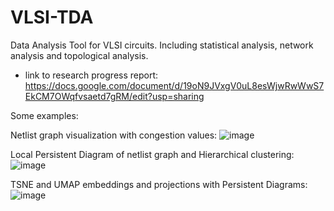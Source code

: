 # VLSI-TDA
Data Analysis Tool for VLSI circuits. Including statistical analysis, network analysis and topological analysis. 

- link to research progress report: 
https://docs.google.com/document/d/19oN9JVxgV0uL8esWjwRwWwS7EkCM7OWqfvsaetd7gRM/edit?usp=sharing


Some examples:

Netlist graph visualization with congestion values:
![image](https://user-images.githubusercontent.com/22425236/204974873-32055bf2-9d5a-499c-a234-bf46117c8168.png)


Local Persistent Diagram of netlist graph and Hierarchical clustering: 
![image](https://user-images.githubusercontent.com/22425236/204975226-7a7df9c9-4bca-4035-81cc-8cb8c7a7458d.png)


TSNE and UMAP embeddings and projections with Persistent Diagrams:
![image](https://user-images.githubusercontent.com/22425236/204975372-3832a6f5-7fb9-487c-afa2-55bbeca5b5ac.png)





